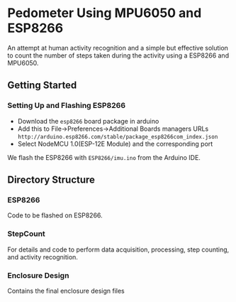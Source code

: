 # Pedometer Using MPU6050 and ESP8266

An attempt at human activity recognition and a simple but effective solution to count the number of steps taken during the activity using a ESP8266 and MPU6050.

## Getting Started
### Setting Up and Flashing ESP8266

- Download the `esp8266` board package in arduino
- Add this to File->Preferences->Additional Boards managers URLs
```http://arduino.esp8266.com/stable/package_esp8266com_index.json ```
- Select NodeMCU 1.0(ESP-12E Module) and the corresponding port

We flash the ESP8266 with `ESP8266/imu.ino` from the Arduino IDE.

## Directory Structure
### ESP8266
Code to be flashed on ESP8266.

### StepCount
For details and code to perform data acquisition, processing, step counting, and activity recognition.

### Enclosure Design
Contains the final enclosure design files